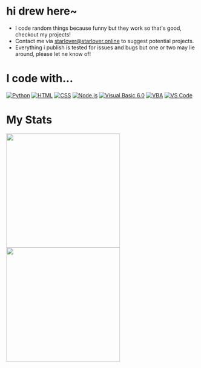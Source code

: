 # hi drew here~

- I code random things because funny but they work so that's good, checkout my projects!
- Contact me via <a href="mailto:starlover@starlover.online">starlover@starlover.online</a> to suggest potential projects.
- Everything i publish is tested for issues and bugs but one or two may lie around, please let ne know of!


# I code with...

[![Python](https://img.shields.io/badge/python-3670A0?style=for-the-badge&logo=python&logoColor=ffdd54)](https://www.python.org/)
[![HTML](https://img.shields.io/badge/html-E34F26?style=for-the-badge&logo=html5&logoColor=fff)]()
[![CSS](https://img.shields.io/badge/CSS-1572B6?&style=for-the-badge&logo=css3&logoColor=white)]()
[![Node.js](https://img.shields.io/badge/Node.js-339933?style=for-the-badge&logo=nodedotjs&logoColor=white)](https://nodejs.org/)
[![Visual Basic 6.0](https://img.shields.io/badge/Visual%20Basic-6.0-512BD4?style=for-the-badge&logo=visualstudio&logoColor=white)](https://en.wikipedia.org/wiki/Visual_Basic)
[![VBA](https://img.shields.io/badge/VBA-Microsoft%20Office-D83B01?style=for-the-badge&logo=microsoftoffice&logoColor=white)](https://docs.microsoft.com/en-us/office/vba/api/overview/)
[![VS Code](https://img.shields.io/badge/Visual_Studio_Code-0078D4?style=for-the-badge&logo=visual%20studio%20code&logoColor=white)](https://code.visualstudio.com/)

# My Stats
<img width=300px src="https://github-readme-stats.vercel.app/api?username=starlover0104&show_icons=true&cache_seconds=14400&include_all_commits=true&show=reviews,discussions_started,discussions_answered&theme=dark">

<img width=300px src="https://github-readme-stats.vercel.app/api/top-langs/?username=starlover0104&langs_count=20&layout=compact&theme=dark">
